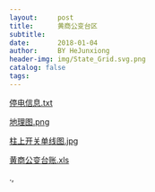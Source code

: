 ```yaml
---
layout:     post
title:      黄商公变台区
subtitle:   
date:       2018-01-04
author:     BY HeJunxiong
header-img: img/State_Grid.svg.png
catalog: false
tags:
---
```

    
[停电信息.txt](http://soha12.github.io/img/停电信息.txt)

[地理图.png](http://soha12.github.io/img/地理图.png)

[柱上开关单线图.jpg](http://soha12.github.io/img/柱上开关单线图.jpg)

[黄商公变台账.xls](http://soha12.github.io/img/黄商公变台账.xls)



                                                                                                          
                                                                                                          
                                                                                                           

                                                                                                           

                                                                                                           

                                                                                                           


                                                                                                           


                                                                                                           

                                                                                                           

                                                                                                           

                                                                                                           

                                                                                                           

                                                                                                           











































































.,



























